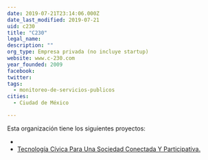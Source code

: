 ```yaml
---
date: 2019-07-21T23:14:06.000Z
date_last_modified: 2019-07-21
uid: c230
title: "C230"
legal_name: 
description: ""
org_type: Empresa privada (no incluye startup)
website: www.c-230.com
year_founded: 2009
facebook: 
twitter: 
tags:
  - monitoreo-de-servicios-publicos
cities: 
  - Ciudad de México

---
```


Esta organización tiene los siguientes proyectos:

- [](/i/tecnologia-civica-para-una-sociedad-conectada-y-participativa.html)
- [Tecnología Cívica Para Una Sociedad Conectada Y Participativa.](/i/tecnologia-civica-para-una-sociedad-conectada-y-participativa.html)
